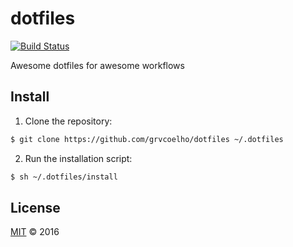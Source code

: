# dotfiles
[![Build Status](https://travis-ci.org/grvcoelho/dotfiles.svg?branch=master)](https://travis-ci.org/grvcoelho/dotfiles)

Awesome dotfiles for awesome workflows

## Install

1. Clone the repository:

  ```sh
  $ git clone https://github.com/grvcoelho/dotfiles ~/.dotfiles
  ```

2. Run the installation script:

  ```sh
  $ sh ~/.dotfiles/install
  ```

## License
[MIT](https://github.com/grvcoelho/dotfiles/blob/master/LICENSE) &copy; 2016
